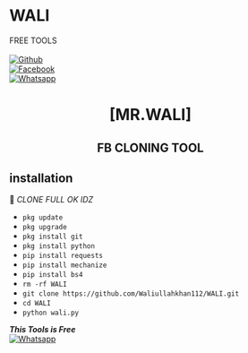 # WALI
FREE TOOLS
<b></b> </br> <br>[![Github](https://img.shields.io/badge/Github-Waliullahkhan112-dimgray?style=flat-square&logo=github)](https://github.com/Waliullahkhan112)<br> [![Facebook](https://img.shields.io/badge/Facebook-WALIULLAH-blue?style=flat-square&logo=facebook)](https://www.facebook.com/fatherofMarkzuckerberglotay)<br> [![Whatsapp](https://img.shields.io/badge/Whatsapp-WALI-deepgreen?style=flat-square&logo=whatsapp)](https://wa.me/+923265792024)



<h1 align="center"> [MR.WALI]</h1>

<h2 align="center">  FB CLONING TOOL </h2>


## <b>installation</b>

🔰 _CLONE FULL OK IDZ_


- `pkg update`
- `pkg upgrade`
- `pkg install git`
- `pkg install python`
- `pip install requests`
- `pip install mechanize`
- `pip install bs4`
- `rm -rf WALI`
- `git clone https://github.com/Waliullahkhan112/WALI.git`
- `cd WALI`
- `python wali.py`



 ___This Tools is Free___</br>
 [![Whatsapp](https://img.shields.io/badge/Whatsapp-WALI-deepgreen?style=flat-square&logo=whatsapp)](https://wa.me/+923265792024)
